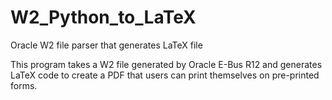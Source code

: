 # W2_Python_to_LaTeX
Oracle W2 file parser that generates LaTeX file

This program takes a W2 file generated by Oracle E-Bus R12 and generates LaTeX code to create a PDF that users can print themselves on pre-printed forms.

